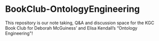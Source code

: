 # BookClub-OntologyEngineering
This repository is our note taking, Q&amp;A and discussion space for the KGC Book Club for Deborah McGuiness’ and Elisa Kendall’s  “Ontology Engineering"! 
